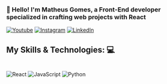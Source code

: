 ### 👋 Hello! I'm Matheus Gomes, a Front-End developer specialized in crafting web projects with React

[![Youtube](https://img.shields.io/badge/YouTube-ffffff?style=for-the-badge&logo=youtube&logoColor=black)](https://www.youtube.com/channel/UCEj5Ctb0jmaR61n8ZYKR_lQ)
[![Instagram](https://img.shields.io/badge/Instagram-ffffff?style=for-the-badge&logo=instagram&logoColor=black)](https://www.instagram.com/matheusrgomes_/)
[![LinkedIn](https://img.shields.io/badge/LinkedIn-ffffff?style=for-the-badge&logo=linkedin&logoColor=black)](https://www.linkedin.com/in/matheus-gomes-4334122b3/)

## My Skills & Technologies: 💻

<div style="display: inline_block"><br/>
    <img align="center" alt="React" src="https://img.shields.io/badge/React-000000?style=for-the-badge&logo=react&logoColor=ffffff" />
    <img align="center" alt="JavaScript" src="https://img.shields.io/badge/JavaScript-000000?style=for-the-badge&logo=javascript&logoColor=F7DF1E" />
    <img align="center" alt="Python" src="https://img.shields.io/badge/Python-000000?style=for-the-badge&logo=python&logoColor=white" />
</div>
